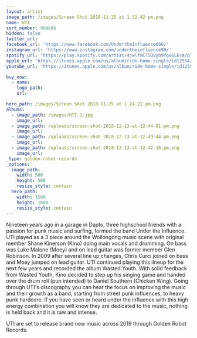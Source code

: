 ```yaml
---
layout: artist
image_path: /images/Screen Shot 2018-11-25 at 1.32.42 pm.png
name: UTI
sort_number: 984686
hidden: false
twitter_url:
facebook_url: 'https://www.facebook.com/UndertheInfluence666/'
instagram_url: 'https://www.instagram.com/undertheinfluence98/'
spotify_url: 'https://play.spotify.com/artist/4jwlfmCT5QVyh9fgxGLEcA?play=true&utm_source=open.spotify.com&utm_medium=open'
apple_url: 'https://itunes.apple.com/us/album/ride-home-single/id1255434779?app=itunes&ign-mpt=uo%3D4'
youtube_url: 'https://itunes.apple.com/us/album/ride-home-single/id1255434779?app=itunes&ign-mpt=uo%3D4'

buy_now:
  - name: 
    logo_path: 
    url: 

hero_path: /images/Screen Shot 2018-11-25 at 1.24.22 pm.png
albums:
  - image_path: /images/UTI-1.jpg
    image_url:
  - image_path: /uploads/screen-shot-2018-12-13-at-12-44-01-pm.png
    image_url:
  - image_path: /uploads/screen-shot-2018-12-13-at-12-49-44-pm.png
    image_url:
  - image_path: /uploads/screen-shot-2018-12-13-at-12-42-16-pm.png
    image_url:
_type: golden-robot-records
_options:
  image_path:
    width: 500
    height: 500
    resize_style: contain
  hero_path:
    width: 1500
    height: 1000
    resize_style: contain
---
```


Nineteen years ago in a garage in Dapto, three highschool friends with a passion for punk music and surfing, formed the band Under the Influence. UTI played as a 3 piece around the Wollongong music scene with original member Shane Kinerson (Kino) doing main vocals and drumming. On bass was Luke Malone (Moey) and on lead guitar was former member Glen Robinson. In 2009 after several line up changes, Chris Curci joined on bass and Moey jumped on lead guitar. UTI continued playing this lineup for the next few years and recorded the album Wasted Youth. With solid feedback from Wasted Youth, Kino decided to step up his singing game and handed over the drum roll (pun intended) to Daniel Southern (Chicken Wing). Going through UTI's discography you can hear the focus on improving the music and their growth as a band, starting from street punk influences, to heavy punk hardcore. If you have seen or heard under the influence with this high energy combination you will know they are dedicated to the music, nothing is held back and it is raw and intense.

UTI are set to release brand new music across 2019 through Golden Robot Records.